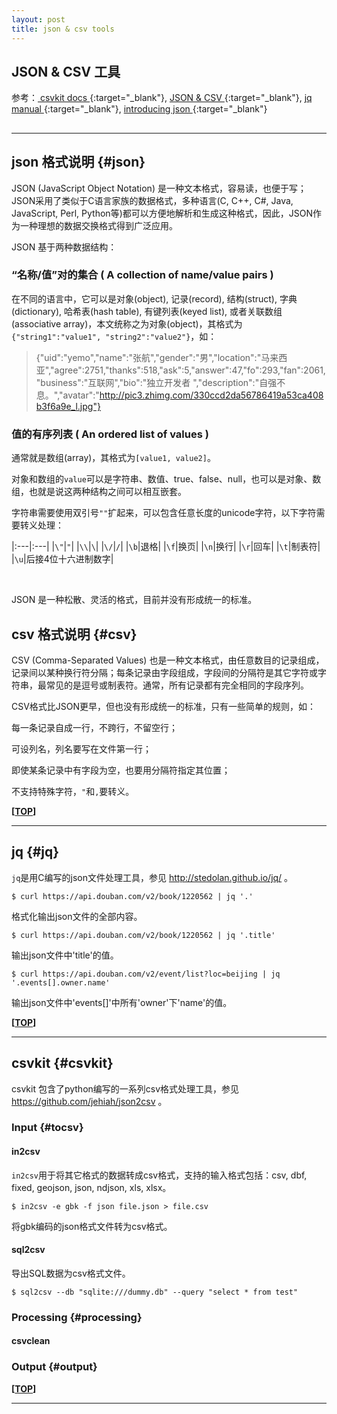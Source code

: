 ```yaml
---
layout: post
title: json & csv tools
---
```

## JSON & CSV 工具

参考：[ csvkit docs ][ref1]{:target="_blank"},  [ JSON & CSV ][ref2]{:target="_blank"},  [ jq manual ][ref3]{:target="_blank"}, [ introducing json ][ref4]{:target="_blank"}

[ref1]:https://csvkit.readthedocs.org
[ref2]:http://blog.lyuehh.com/json/2014/01/01/json-process-in-command-line.html
[ref3]:https://stedolan.github.io/jq/manual/
[ref4]:http://www.json.org/json-zh.html

<h2 id="top"></h2>

***

## json 格式说明 {#json}

JSON (JavaScript Object Notation) 是一种文本格式，容易读，也便于写；JSON采用了类似于C语言家族的数据格式，多种语言(C, C++, C#, Java, JavaScript, Perl, Python等)都可以方便地解析和生成这种格式，因此，JSON作为一种理想的数据交换格式得到广泛应用。

JSON 基于两种数据结构：

### “名称/值”对的集合 ( A collection of name/value pairs )

在不同的语言中，它可以是对象(object), 记录(record), 结构(struct), 字典(dictionary), 哈希表(hash table), 有键列表(keyed list), 或者关联数组 (associative array)，本文统称之为对象(object)，其格式为`{"string1":"value1", "string2":"value2"}`，如：

> {"uid":"yemo","name":"张航","gender":"男","location":"马来西亚","agree":2751,"thanks":518,"ask":5,"answer":47,"fo":293,"fan":2061,"business":"互联网","bio":"独立开发者   ","description":"自强不息。","avatar":"http://pic3.zhimg.com/330ccd2da56786419a53ca408b3f6a9e_l.jpg"}

### 值的有序列表 ( An ordered list of values )

通常就是数组(array)，其格式为`[value1, value2]`。

对象和数组的`value`可以是字符串、数值、true、false、null，也可以是对象、数组，也就是说这两种结构之间可以相互嵌套。

字符串需要使用双引号`""`扩起来，可以包含任意长度的unicode字符，以下字符需要转义处理：

|:---|:---|
|`\"`|`"`|
|`\\`|`\`|
|`\/`|`/`|
|`\b`|退格|
|`\f`|换页|
|`\n`|换行|
|`\r`|回车|
|`\t`|制表符|
|`\u`|后接4位十六进制数字|

<br>

JSON 是一种松散、灵活的格式，目前并没有形成统一的标准。

## csv 格式说明 {#csv}

CSV (Comma-Separated Values) 也是一种文本格式，由任意数目的记录组成，记录间以某种换行符分隔；每条记录由字段组成，字段间的分隔符是其它字符或字符串，最常见的是逗号或制表符。通常，所有记录都有完全相同的字段序列。

CSV格式比JSON更早，但也没有形成统一的标准，只有一些简单的规则，如：

每一条记录自成一行，不跨行，不留空行；

可设列名，列名要写在文件第一行；

即使某条记录中有字段为空，也要用分隔符指定其位置；

不支持特殊字符，`"`和`,`要转义。

**[[TOP](#top)]**

***

## jq {#jq}

`jq`是用C编写的json文件处理工具，参见 <http://stedolan.github.io/jq/>  。

    $ curl https://api.douban.com/v2/book/1220562 | jq '.'

格式化输出json文件的全部内容。

    $ curl https://api.douban.com/v2/book/1220562 | jq '.title'

输出json文件中'title'的值。

    $ curl https://api.douban.com/v2/event/list?loc=beijing | jq '.events[].owner.name'

输出json文件中'events[]'中所有'owner'下'name'的值。

**[[TOP](#top)]**

***

## csvkit {#csvkit}

csvkit 包含了python编写的一系列csv格式处理工具，参见 <https://github.com/jehiah/json2csv> 。

### Input {#tocsv}

#### in2csv

`in2csv`用于将其它格式的数据转成csv格式，支持的输入格式包括：csv, dbf, fixed, geojson, json, ndjson, xls, xlsx。

    $ in2csv -e gbk -f json file.json > file.csv

将gbk编码的json格式文件转为csv格式。

#### sql2csv

导出SQL数据为csv格式文件。

    $ sql2csv --db "sqlite:///dummy.db" --query "select * from test"

### Processing {#processing}

#### csvclean






### Output {#output}





**[[TOP](#top)]**

***